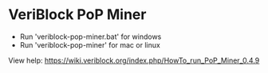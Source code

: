 # VeriBlock PoP Miner
* Run 'veriblock-pop-miner.bat' for windows
* Run 'veriblock-pop-miner' for mac or linux

View help: https://wiki.veriblock.org/index.php/HowTo_run_PoP_Miner_0.4.9
